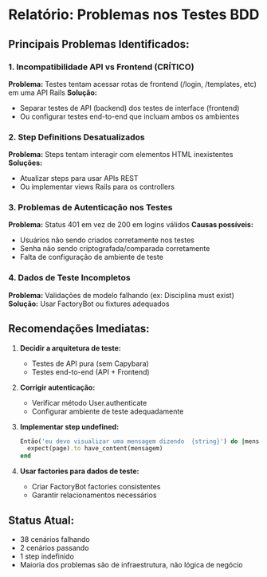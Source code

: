 # Relatório: Problemas nos Testes BDD

## Principais Problemas Identificados:

### 1. Incompatibilidade API vs Frontend (CRÍTICO)
**Problema:** Testes tentam acessar rotas de frontend (/login, /templates, etc) em uma API Rails
**Solução:** 
- Separar testes de API (backend) dos testes de interface (frontend)
- Ou configurar testes end-to-end que incluam ambos os ambientes

### 2. Step Definitions Desatualizados
**Problema:** Steps tentam interagir com elementos HTML inexistentes
**Soluções:**
- Atualizar steps para usar APIs REST
- Ou implementar views Rails para os controllers

### 3. Problemas de Autenticação nos Testes
**Problema:** Status 401 em vez de 200 em logins válidos
**Causas possíveis:**
- Usuários não sendo criados corretamente nos testes
- Senha não sendo criptografada/comparada corretamente
- Falta de configuração de ambiente de teste

### 4. Dados de Teste Incompletos
**Problema:** Validações de modelo falhando (ex: Disciplina must exist)
**Solução:** Usar FactoryBot ou fixtures adequados

## Recomendações Imediatas:

1. **Decidir a arquitetura de teste:**
   - Testes de API pura (sem Capybara)
   - Testes end-to-end (API + Frontend)

2. **Corrigir autenticação:**
   - Verificar método User.authenticate
   - Configurar ambiente de teste adequadamente

3. **Implementar step undefined:**
   ```ruby
   Então('eu devo visualizar uma mensagem dizendo  {string}') do |mensagem|
     expect(page).to have_content(mensagem)
   end
   ```

4. **Usar factories para dados de teste:**
   - Criar FactoryBot factories consistentes
   - Garantir relacionamentos necessários

## Status Atual:
- 38 cenários falhando
- 2 cenários passando  
- 1 step indefinido
- Maioria dos problemas são de infraestrutura, não lógica de negócio
